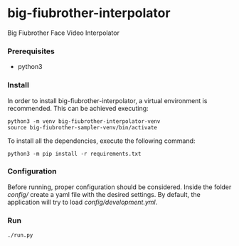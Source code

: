 # big-fiubrother-interpolator
Big Fiubrother Face Video Interpolator

### Prerequisites

- python3

### Install

In order to install big-fiubrother-interpolator, a virtual environment is recommended. This can be achieved executing:

```
python3 -m venv big-fiubrother-interpolator-venv
source big-fiubrother-sampler-venv/bin/activate
```

To install all the dependencies, execute the following command: 

```
python3 -m pip install -r requirements.txt
```

### Configuration

Before running, proper configuration should be considered. Inside the folder *config/* create a yaml file with the desired settings. By default, the application will try to load *config/development.yml*.

### Run

```
./run.py 
```
